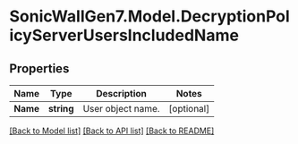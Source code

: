 # SonicWallGen7.Model.DecryptionPolicyServerUsersIncludedName

## Properties

Name | Type | Description | Notes
------------ | ------------- | ------------- | -------------
**Name** | **string** | User object name. | [optional] 

[[Back to Model list]](../README.md#documentation-for-models) [[Back to API list]](../README.md#documentation-for-api-endpoints) [[Back to README]](../README.md)

